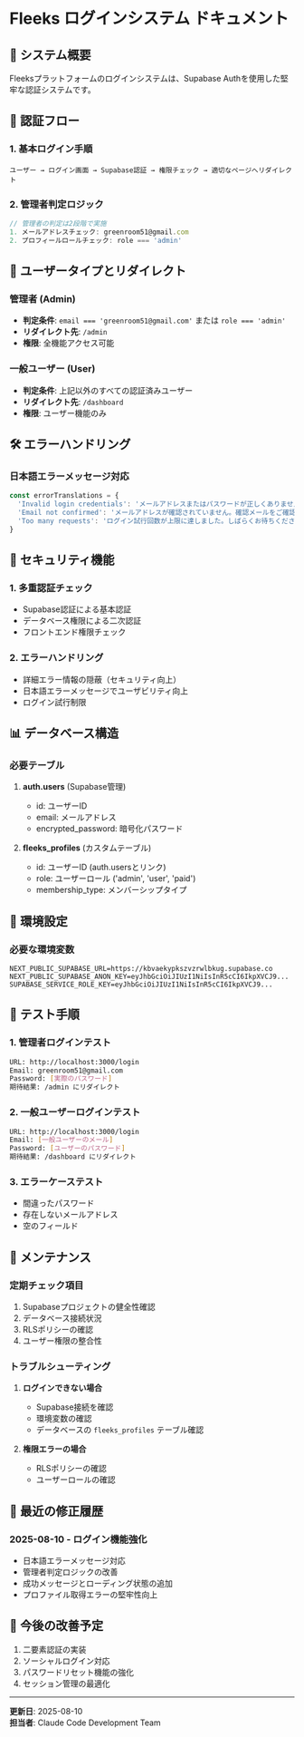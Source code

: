 # Fleeks ログインシステム ドキュメント

## 🚀 システム概要

Fleeksプラットフォームのログインシステムは、Supabase Authを使用した堅牢な認証システムです。

## 🔐 認証フロー

### 1. 基本ログイン手順
```
ユーザー → ログイン画面 → Supabase認証 → 権限チェック → 適切なページへリダイレクト
```

### 2. 管理者判定ロジック
```typescript
// 管理者の判定は2段階で実施
1. メールアドレスチェック: greenroom51@gmail.com
2. プロフィールロールチェック: role === 'admin'
```

## 👥 ユーザータイプとリダイレクト

### 管理者 (Admin)
- **判定条件**: `email === 'greenroom51@gmail.com'` または `role === 'admin'`
- **リダイレクト先**: `/admin`
- **権限**: 全機能アクセス可能

### 一般ユーザー (User)
- **判定条件**: 上記以外のすべての認証済みユーザー
- **リダイレクト先**: `/dashboard`  
- **権限**: ユーザー機能のみ

## 🛠️ エラーハンドリング

### 日本語エラーメッセージ対応
```typescript
const errorTranslations = {
  'Invalid login credentials': 'メールアドレスまたはパスワードが正しくありません',
  'Email not confirmed': 'メールアドレスが確認されていません。確認メールをご確認ください。',
  'Too many requests': 'ログイン試行回数が上限に達しました。しばらくお待ちください。'
}
```

## 🎯 セキュリティ機能

### 1. 多重認証チェック
- Supabase認証による基本認証
- データベース権限による二次認証
- フロントエンド権限チェック

### 2. エラーハンドリング
- 詳細エラー情報の隠蔽（セキュリティ向上）
- 日本語エラーメッセージでユーザビリティ向上
- ログイン試行制限

## 📊 データベース構造

### 必要テーブル
1. **auth.users** (Supabase管理)
   - id: ユーザーID
   - email: メールアドレス
   - encrypted_password: 暗号化パスワード

2. **fleeks_profiles** (カスタムテーブル)
   - id: ユーザーID (auth.usersとリンク)
   - role: ユーザーロール ('admin', 'user', 'paid')
   - membership_type: メンバーシップタイプ

## 🔧 環境設定

### 必要な環境変数
```env
NEXT_PUBLIC_SUPABASE_URL=https://kbvaekypkszvzrwlbkug.supabase.co
NEXT_PUBLIC_SUPABASE_ANON_KEY=eyJhbGciOiJIUzI1NiIsInR5cCI6IkpXVCJ9...
SUPABASE_SERVICE_ROLE_KEY=eyJhbGciOiJIUzI1NiIsInR5cCI6IkpXVCJ9...
```

## 🧪 テスト手順

### 1. 管理者ログインテスト
```bash
URL: http://localhost:3000/login
Email: greenroom51@gmail.com
Password: [実際のパスワード]
期待結果: /admin にリダイレクト
```

### 2. 一般ユーザーログインテスト
```bash
URL: http://localhost:3000/login  
Email: [一般ユーザーのメール]
Password: [ユーザーのパスワード]
期待結果: /dashboard にリダイレクト
```

### 3. エラーケーステスト
- 間違ったパスワード
- 存在しないメールアドレス
- 空のフィールド

## 🔄 メンテナンス

### 定期チェック項目
1. Supabaseプロジェクトの健全性確認
2. データベース接続状況
3. RLSポリシーの確認
4. ユーザー権限の整合性

### トラブルシューティング
1. **ログインできない場合**
   - Supabase接続を確認
   - 環境変数の確認
   - データベースの `fleeks_profiles` テーブル確認

2. **権限エラーの場合**  
   - RLSポリシーの確認
   - ユーザーロールの確認

## 📝 最近の修正履歴

### 2025-08-10 - ログイン機能強化
- 日本語エラーメッセージ対応
- 管理者判定ロジックの改善
- 成功メッセージとローディング状態の追加
- プロファイル取得エラーの堅牢性向上

## 🚀 今後の改善予定

1. 二要素認証の実装
2. ソーシャルログイン対応
3. パスワードリセット機能の強化
4. セッション管理の最適化

---

**更新日**: 2025-08-10  
**担当者**: Claude Code Development Team